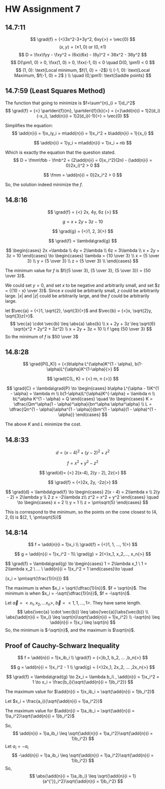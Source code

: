 $$
\newcommand\nderi[2]{#1_{#2}}
\newcommand\fxx{\nderi{f}{xx}}
\newcommand\fxy{\nderi{f}{xy}}
\newcommand\fyx{\nderi{f}{yx}}
\newcommand\fyy{\nderi{f}{yy}}
\newcommand\fmm{\nderi{f}{mm}}
\newcommand\fbb{\nderi{f}{bb}}
\newcommand\fmb{\nderi{f}{mb}}
\newcommand\partderi[2]{\frac{\part#1}{\part#2}}
\newcommand\add[2]{\sum^{#1}_{#2}}
$$

# HW Assignment 7

## 14.7:11

$$
\grad{f} = {<}3x^2-3+3y^2, 6xy{>} = \vec{0}
$$
$$
(x, y) = (\pm1, 0) \text{ or } (0, \pm1)
$$
$$
D = \fxx\fyy - \fxy^2 = (6x)(6x) - (6y)^2 = 36x^2 - 36y^2
$$
$$
D(\pm1, 0) > 0, \fxx(1, 0) > 0, \fxx(-1, 0) < 0 \quad D(0, \pm1) < 0
$$
$$
(1, 0): \text{Local minimum, $f(1, 0) = -2$} \\
(-1, 0): \text{Local Maximum, $f(-1, 0) = 2$ } \\
\quad (0,\pm1): \text{Saddle points}
$$

## 14.7:59 (Least Squares Method)

The function that going to minimize is $f=\sum^{n}_{i = 1}d_i^2$
$$
\grad{f} = {<} \partderi{f}{m}, \partderi{f}{b}{>} = {<}\add{n}{i = 1}2(d_i)(-x_i), \add{n}{i = 1}2(d_i)(-1){>} = \vec{0}
$$

Simplifies the equation:
$$
\add{n}{i = 1}x_iy_i = m\add{n}{i = 1}x_i^2 + b\add{n}{i = 1}{x_i}
$$

$$
\add{n}{i = 1}y_i = m\add{n}{i = 1}x_i + nb
$$

Which is exactly the equation that the question stated.
$$
D = \fmm\fbb - \fmb^2 = (2\add{n}{i = 0}x_i^2)(2n) - (\add{n}{i = 0}2x_i)^2 > 0
$$

$$
\fmm = \add{n}{i = 0}2x_i^2 > 0
$$

So, the solution indeed minimize the $f$.

## 14.8:16

$$
\grad{f} = {<} 2x, 4y, 6z {>}
$$

$$
g = x + 2y + 3z - 10
$$

$$
\grad{g} = {<}1, 2, 3{>}
$$

$$
\grad{f} = \lambda\grad{g}
$$

$$
\begin{cases}
2x =\lambda \\
4y = 2\lambda \\
6z = 3\lambda \\
x + 2y + 3z = 10
\end{cases} \to 
\begin{cases}
\lambda = {10 \over 3} \\
x = {5 \over 3} \\
y = {5 \over 3} \\
z = {5 \over 3} \\
\end{cases}
$$

The minimum value for $f$ is $f({5 \over 3}, {5 \over 3}, {5 \over 3}) = {50 \over 3}$.

We could set $y = 0$, and set $x$ to be negative and arbitrarily small, and set $z = {{10 - x} \over 3}$.  Since $x$ could be arbitrarily small, $z$ could be arbitrarily large. $|x|$ and $|z|$ could be arbitrarily large, and the $f$ could be arbitrarily large.

let $\vec{a} = {<}1, \sqrt{2}, \sqrt{3}{>}$ and $\vec{b} = {<}x, \sqrt{2}y, \sqrt{3}z{>}$.
$$
\vec{a} \cdot \vec{b} \leq \abs{a} \abs{b} \\
x + 2y + 3z \leq \sqrt{6} \sqrt{x^2 + 2y^2 + 3z^2} \\
x + 2y + 3z = 10 \\
f \geq {50 \over 3}
$$
 So the minimum of $f$ is $50 \over 3$

## 14.8:28

$$
\grad{P(L,K)} = {<}b\alpha L^{\alpha}K^{1 - \alpha}, b(1-\alpha)L^{\alpha}K^{1-\alpha}{>}
$$

$$
\grad{C(L, K) = {<} m, n {>}}
$$

$$
\grad{C} = \lambda\grad{P} \to 
\begin{cases}
b\alpha L^{\alpha - 1}K^{1 - \alpha} = \lambda m \\
b(1-\alpha)L^{\alpha}K^{-\alpha} = \lambda n \\
bL^\alpha K^{1 - \alpha}  =  Q
\end{cases} \quad \to
\begin{cases}
K = \dfrac{Qm^\alpha(1 - \alpha)^\alpha}{bn^\alpha \alpha^\alpha}  \\
L = \dfrac{Qn^{1 - \alpha}\alpha^{1 - \alpha}}{bm^{1 - \alpha}(1 - \alpha)^{1 - \alpha}}
\end{cases}
$$

The above $K$ and $L$  minimize the cost.

## 14.8:33

$$
d = (x - 4)^2 + (y - 2)^2 + z^2
$$

$$
f=x^2 + y^2 - z^2
$$

$$
\grad{d}= {<} 2(x-4), 2(y - 2), 2z{>}
$$

$$
\grad{f} = {<}2x, 2y, -2z{>}
$$

$$
\grad{d} = \lambda\grad{f} \to
\begin{cases}
2(x - 4) = 2\lambda x \\
2(y - 2) = 2\lambda y \\
2 z = -2\lambda z\\
z^2 = x^2 + y^2
\end{cases} \quad \to
\begin{cases}
x = 2 \\
y = 1 \\
z = \pm\sqrt{5}
\end{cases}
$$

This is correspond to the minimum, so the points on the cone closest to $(4, 2, 0)$ is $(2, 1, \pm\sqrt{5})$

## 14.8:14

$$
f = \add{n}{i = 1}x_i \\ \grad{f} = {<}1, 1, ..., 1{>} 
$$

$$
g = \add{n}{i = 1}x_i^2 - 1\\
\grad{g} = 2{<}x_1, x_2,..., x_n{>}
$$

$$
\grad{f} = \lambda\grad{g} \to
\begin{cases}
1 = 2\lambda x_1 \\
1 = 2\lambda x_2 \\
... \\
\add{n}{i = 1}x_i^2 = 1
\end{cases}\to \quad


{x_i = \pm\sqrt{\frac{1}{n}}}
$$

The maximum is when $x_i = \sqrt{\dfrac{1}{n}}$. $f = \sqrt{n}$. The minimum is when $x_i = -\sqrt{\dfrac{1}{n}}$, $f = -\sqrt{n}$.

Let $\vec{a} = {<}x_1, x_2, ... x_n{>}$, $\vec{b} = {<}1, 1, ..., 1{>}$. They have same length.
$$
\abs{\vec{a} \cdot \vec{b}} \leq \abs{\vec{a}}\abs{\vec{b}} \\
\abs{\add{n}{i = 1}x_i} \leq \sqrt{n}\sqrt{\add{n}{i = 1}x_i^2} \\
-\sqrt{n} \leq \add{n}{i = 1}x_i \leq \sqrt{n}
$$
So, the minimum is $-\sqrt{n}$, and the maximum is $\sqrt{n}$.

## Proof of Cauchy-Schwarz Inequality

$$
f = \add{n}{i = 1}x_ib_i \\ \grad{f} = {<}b_1, b_2, ... ,b_n{>}
$$

$$
g = \add{n}{i = 1}x_i^2 - 1 \\
\grad{g} = {<}2x_1, 2x_2, ... ,2x_n{>}
$$

$$
\grad{f} = \lambda\grad{g} \to 
2x_i = \lambda b_i\ , \add{n}{i = 1}x_i^2 = 1 \to x_i = \frac{b_i}{\sqrt{\add{n}{i = 1}b_i^2}}
$$

The maximum value for $\add{n}{i = 1}x_ib_i = \sqrt{\add{n}{i = 1}b_i^2}$

Let $x_i = \frac{a_i}{\sqrt{\add{n}{i = 1}a_i^2}}$

The maximum value for $\add{n}{i = 1}a_ib_i = \sqrt{\add{n}{i = 1}a_i^2}\sqrt{\add{n}{i = 1}b_i^2}$

So, 
$$
\add{n}{i = 1}a_ib_i \leq \sqrt{\add{n}{i = 1}a_i^2}\sqrt{\add{n}{i = 1}b_i^2}
$$
Let $a_i = -a_i$
$$
-\add{n}{i = 1}a_ib_i \leq \sqrt{\add{n}{i = 1}a_i^2}\sqrt{\add{n}{i = 1}b_i^2}
$$
So,
$$
\abs{\add{n}{i = 1}a_ib_i} \leq \sqrt{\add{n}{i = 1}{a^{'}}_i^2}\sqrt{\add{n}{i = 1}b_i^2}
$$
